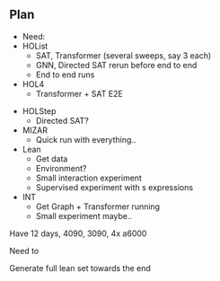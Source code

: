 ## Plan
- Need:
- HOList
  - SAT, Transformer (several sweeps, say 3 each) 
  - GNN, Directed SAT rerun before end to end
  - End to end runs
- HOL4
  - Transformer + SAT E2E

[//]: # (  - GNN, Transformer, SAT, Directed SAT, vanilla...)

[//]: # (  - n-step end to end loop..)

- HOLStep
  - Directed SAT? 
- MIZAR 
  - Quick run with everything..
- Lean
  - Get data 
  - Environment?
  - Small interaction experiment
  - Supervised experiment with s expressions
- INT
  - Get Graph + Transformer running 
  - Small experiment maybe..


Have 12 days, 4090, 3090, 4x a6000

Need to 

Generate full lean set towards the end